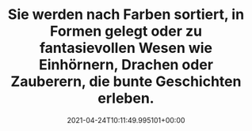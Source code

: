 ---
date: '2021-04-24T10:11:49.995101+00:00'
found_at: '2014-12-26'
found_url: http://www.nestle.de/themenwelten/ein-bild-und-seine-geschichte
title: Sie werden nach Farben sortiert, in Formen gelegt oder zu fantasievollen Wesen
  wie Einhörnern, Drachen oder Zauberern, die bunte Geschichten erleben.
---